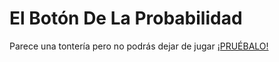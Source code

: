 # El Botón De La Probabilidad
Parece una tontería pero no podrás dejar de jugar <a href="https://asiershof.github.io/ElBotonDeLaProbabilidad/">¡PRUÉBALO!</a>

